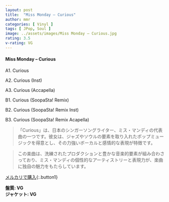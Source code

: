 ```yaml
---
layout: post
title:  "Miss Monday – Curious"
author: mmr
categories: [ Vinyl ]
tags: [ JPop, Soul ]
image: ../assets/images/Miss Monday – Curious.jpg
rating: 3.5
v-rating: VG
---
```


#### Miss Monday – Curious

A1.  Curious

A2. Curious (Inst)

A3. Curious (Accapella)

B1. Curious (SoopaSta! Remix)

B2. Curious (SoopaSta! Remix Inst)

B3. Curious (SoopaSta! Remix Acapella)

> 「Curious」は、日本のシンガーソングライター、ミス・マンディの代表曲の一つです。彼女は、ジャズやソウルの要素を取り入れたポップミュージックを得意とし、その力強いボーカルと感情的な表現が特徴です。

> この楽曲は、洗練されたプロダクションと豊かな音楽的要素が組み合わさっており、ミス・マンディの個性的なアーティストリーと表現力が、楽曲に独自の魅力をもたらしています。


[メルカリで購入](https://jp.mercari.com/item/m29143021851){:.button1}


<div class="mt-4 mb-4 d-flex align-items-center">
<strong class="mr-1">盤質: VG</strong>
</div>
<div class="mt-4 mb-4 d-flex align-items-center">
<strong class="mr-1">ジャケット: VG</strong>
</div>